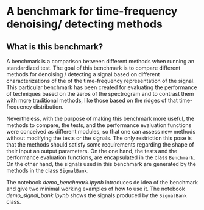 # A benchmark for time-frequency denoising/ detecting methods

## What is this benchmark?
A benchmark is a comparison between different methods when running an standardized test. The goal of this benchmark is to compare different methods for denoising / detecting a signal based on different characterizations of the of the time-frequency representation of the signal. This particular benchmark has been created for evaluating the performance of techniques based on the zeros of the spectrogram and to contrast them with more traditional methods, like those based on the ridges of that time-frequency distribution.

Nevertheless, with the purpose of making this benchmark more useful, the methods to compare, the tests, and the performance evaluation functions were conceived as different modules, so that one can assess new methods without modifying the tests or the signals. The only restriction this pose is that the methods should satisfy some requirements regarding the shape of their input an output parameters. On the one hand, the tests and the performance evaluation functions, are encapsulated in the class `Benchmark`. On the other hand, the signals used in this benchmark are generated by the methods in the class `SignalBank`.

The notebook *demo_benchmark.ipynb* introduces de idea of the benchmark and give two minimal working examples of how to use it. The notebook *demo_signal_bank.ipynb* shows the signals produced by the `SignalBank` class.
